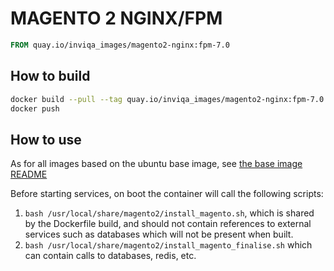 # MAGENTO 2 NGINX/FPM

```Dockerfile
FROM quay.io/inviqa_images/magento2-nginx:fpm-7.0
```

## How to build
```bash
docker build --pull --tag quay.io/inviqa_images/magento2-nginx:fpm-7.0 --rm .
docker push
```

## How to use

As for all images based on the ubuntu base image, see
[the base image README](../../ubuntu/16.04/README.md)

Before starting services, on boot the container will call the following scripts:

1. `bash /usr/local/share/magento2/install_magento.sh`, which is shared by the Dockerfile build, and should not contain
   references to external services such as databases which will not be present when built.
2. `bash /usr/local/share/magento2/install_magento_finalise.sh` which can contain calls to databases, redis, etc.

